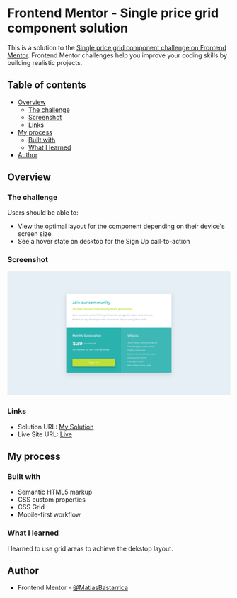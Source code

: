 # Frontend Mentor - Single price grid component solution

This is a solution to the [Single price grid component challenge on Frontend Mentor](https://www.frontendmentor.io/challenges/single-price-grid-component-5ce41129d0ff452fec5abbbc). Frontend Mentor challenges help you improve your coding skills by building realistic projects.

## Table of contents

- [Overview](#overview)
  - [The challenge](#the-challenge)
  - [Screenshot](#screenshot)
  - [Links](#links)
- [My process](#my-process)
  - [Built with](#built-with)
  - [What I learned](#what-i-learned)
- [Author](#author)

## Overview

### The challenge

Users should be able to:

- View the optimal layout for the component depending on their device's screen size
- See a hover state on desktop for the Sign Up call-to-action

### Screenshot

![](./screenshot.png)

### Links

- Solution URL: [My Solution](https://www.frontendmentor.io/solutions/single-price-grid-component-tIR2M72Bkd)
- Live Site URL: [Live](https://matiasbastarrica.github.io/single-price-grid-component/)

## My process

### Built with

- Semantic HTML5 markup
- CSS custom properties
- CSS Grid
- Mobile-first workflow

### What I learned

I learned to use grid areas to achieve the dekstop layout.

## Author

- Frontend Mentor - [@MatiasBastarrica](https://www.frontendmentor.io/profile/MatiasBastarrica)
